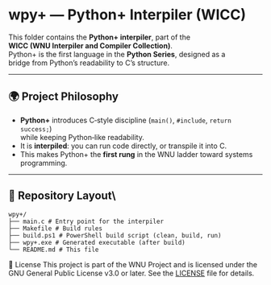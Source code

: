 # wpy+ — Python+ Interpiler (WICC)

This folder contains the **Python+ interpiler**, part of the  
**WICC (WNU Interpiler and Compiler Collection)**.  
Python+ is the first language in the **Python Series**, designed as a  
bridge from Python’s readability to C’s structure.

---

## 🌍 Project Philosophy

- **Python+** introduces C‑style discipline (`main()`, `#include`, `return success;`)  
  while keeping Python‑like readability.  
- It is **interpiled**: you can run code directly, or transpile it into C.  
- This makes Python+ the **first rung** in the WNU ladder toward systems programming.

---

## 📂 Repository Layout\

```text
wpy+/ 
├── main.c # Entry point for the interpiler
├── Makefile # Build rules
├── build.ps1 # PowerShell build script (clean, build, run)
├── wpy+.exe # Generated executable (after build)
└── README.md # This file
```

📜 License
This project is part of the WNU Project and is licensed under the GNU General Public License v3.0 or later. See the [LICENSE](LICENSE.md) file for details.